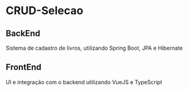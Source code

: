# CRUD-Selecao

## BackEnd

Sistema de cadastro de livros, utilizando Spring Boot, JPA e Hibernate

## FrontEnd

UI e integração com o backend utilizando VueJS e TypeScript

